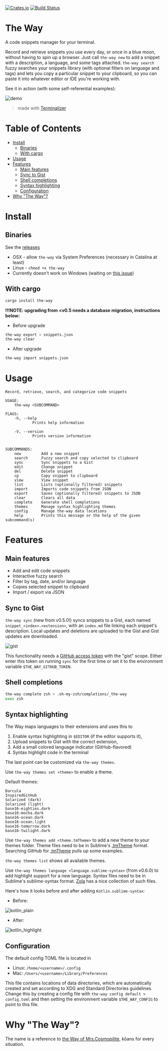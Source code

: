 [![Crates.io](https://img.shields.io/crates/v/the-way.svg)](https://crates.io/crates/the-way)
[![Build Status](https://travis-ci.org/out-of-cheese-error/the-way.svg?branch=master)](https://travis-ci.org/out-of-cheese-error/the-way)
  
# The Way
A code snippets manager for your terminal.

Record and retrieve snippets you use every day, or once in a blue moon,
without having to spin up a browser. Just call `the-way new` to add a snippet with a 
description, a language, and some tags attached. `the-way search` fuzzy 
searches your snippets library (with optional filters on language and tags) and 
lets you copy a particular snippet to your clipboard, so you can paste 
it into whatever editor or IDE you're working with.

See it in action (with some self-referential examples):

![demo](images/demo.gif)

> made with [Terminalizer](https://github.com/faressoft/terminalizer)

Table of Contents
=================

* [Install](#install)
  * [Binaries](#binaries)
  * [With cargo](#with-cargo)
* [Usage](#usage)
* [Features](#features)
  * [Main features](#main-features)
  * [Sync to Gist](#sync-to-gist)
  * [Shell completions](#shell-completions)
  * [Syntax highlighting](#syntax-highlighting)
  * [Configuration](#configuration)
* [Why "The Way"?](#why-the-way)


# Install

## Binaries
See the [releases](https://github.com/out-of-cheese-error/the-way/releases/latest)

* OSX - allow `the-way` via System Preferences (necessary in Catalina at least)
* Linux - `chmod +x the-way` 
* Currently doesn't work on Windows (waiting on [this issue](https://github.com/lotabout/skim/issues/293))

## With cargo
```bash
cargo install the-way
```

**!!!NOTE: upgrading from <v0.5 needs a database migration, instructions below:**
* Before upgrade 
```bash
the-way export > snippets.json
the-way clear
```
* After upgrade
```bash
the-way import snippets.json
```

# Usage
```
Record, retrieve, search, and categorize code snippets

USAGE:
    the-way <SUBCOMMAND>

FLAGS:
    -h, --help
            Prints help information

    -V, --version
            Prints version information


SUBCOMMANDS:
    new         Add a new snippet
    search      Fuzzy search and copy selected to clipboard
    sync        Sync snippets to a Gist
    edit        Change snippet
    del         Delete snippet
    cp          Copy snippet to clipboard
    view        View snippet
    list        Lists (optionally filtered) snippets
    import      Imports code snippets from JSON
    export      Saves (optionally filtered) snippets to JSON
    clear       Clears all data
    complete    Generate shell completions
    themes      Manage syntax highlighting themes
    config      Manage the-way data locations
    help        Prints this message or the help of the given subcommand(s)
```

# Features

## Main features
* Add and edit code snippets
* Interactive fuzzy search
* Filter by tag, date, and/or language
* Copies selected snippet to clipboard
* Import / export via JSON

## Sync to Gist
`the-way sync` (new from v0.5.0!) syncs snippets to a Gist, each named `snippet_<index>.<extension>`, with an `index.md` file linking each snippet's description. 
Local updates and deletions are uploaded to the Gist and Gist updates are downloaded.

![gist](images/gist.png)

This functionality needs a [GitHub access token](https://github.com/settings/tokens/new) with the "gist" scope. 
Either enter this token on running `sync` for the first time or set it to the environment variable `$THE_WAY_GITHUB_TOKEN`.

## Shell completions
```bash
the-way complete zsh > .oh-my-zsh/completions/_the-way
exec zsh
```

## Syntax highlighting
The Way maps languages to their extensions and uses this to
1. Enable syntax highlighting in `$EDITOR` (if the editor supports it),
2. Upload snippets to Gist with the correct extension,
3. Add a small colored language indicator (GitHub-flavored)
4. Syntax highlight code in the terminal

The last point can be customized via `the-way themes`. 

Use `the-way themes set <theme>` to enable a theme.

Default themes:
```
Darcula
InspiredGitHub
Solarized (dark)
Solarized (light)
base16-eighties.dark
base16-mocha.dark
base16-ocean.dark
base16-ocean.light
base16-tomorrow.dark
base16-twilight.dark
```

Use `the-way themes add <theme.tmTheme>` to add a new theme to your themes folder.
Theme files need to be in Sublime's [.tmTheme](https://www.sublimetext.com/docs/3/color_schemes_tmtheme.html) format. 
Searching GitHub for [.tmTheme](https://github.com/search?q=.tmTheme) pulls up some examples. 

`the-way themes list` shows all available themes.

Use `the-way themes language <language.sublime-syntax>` (from v0.6.0) to add highlight support for a new language. 
Syntax files need to be in Sublime's sublime-syntax format.
[Zola](https://github.com/getzola/zola/tree/master/sublime/syntaxes) has a nice collection of such files.

Here's how it looks before and after adding `Kotlin.sublime-syntax`:
* Before:

![kotlin_plain](images/kotlin_plain.png)
* After:

![kotlin_highlight](images/kotlin_highlight.png)

## Configuration
The default config TOML file is located in
* Linux: `/home/<username>/.config`
* Mac: `/Users/<username>/Library/Preferences`

This file contains locations of data directories, which are automatically created and set according to XDG and Standard Directories guidelines.
Change this by creating a config file with `the-way config default > config.toml` and then setting the environment variable `$THE_WAY_CONFIG` to point to this file.

# Why "The Way"?
The name is a reference to [the Way of Mrs.Cosmopilite](https://wiki.lspace.org/mediawiki/The_Way_of_Mrs._Cosmopilite), kōans for every situation.
